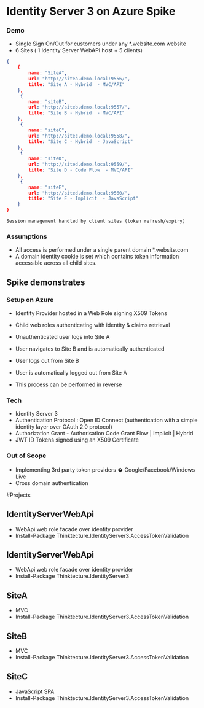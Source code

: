 #  Identity Server 3 on Azure Spike

### Demo

-	Single Sign On/Out for customers under any *.website.com website
-	6 Sites ( 1 Identity Server WebAPI host + 5 clients)

```json
{
	{
		name: "SiteA",
		url: "http://sitea.demo.local:9556/",
		title: "Site A - Hybrid  - MVC/API"
	},
	 {
		name: "siteB",
		url: "http://siteb.demo.local:9557/",
		title: "Site B - Hybrid  - MVC/API"
	},
	 {
		name: "siteC",
		url: "http://sitec.demo.local:9558/",
		title: "Site C - Hybrid  - JavaScript"
	},
	 {
		name: "siteD",
		url: "http://sited.demo.local:9559/",
		title: "Site D - Code Flow  - MVC/API"
	},
	 {
		name: "siteE",
		url: "http://sited.demo.local:9560/",
		title: "Site E - Implicit  - JavaScript"
	}
}
```

    Session management handled by client sites (token refresh/expiry)

### Assumptions

-	All access is performed under a single parent domain *.website.com
-	A domain identity cookie is set which contains token information accessible across all child sites.

## Spike demonstrates

### Setup on Azure  
-	Identity Provider hosted in a Web Role signing X509 Tokens
-	Child web roles authenticating with identity & claims retrieval

-	Unauthenticated user logs into Site A
-	User navigates to Site B and is automatically authenticated
-	User logs out from Site B
-	User is automatically logged out from Site A
-	This process can be performed in reverse


### Tech

-	Identity Server 3
-	Authentication Protocol : Open ID Connect (authentication with a simple identity layer over OAuth 2.0 protocol)
-	Authorization Grant - Authorisation Code Grant Flow  | Implicit | Hybrid
-	JWT ID Tokens signed using an X509 Certificate

### Out of Scope
-	Implementing 3rd party token providers � Google/Facebook/Windows Live
-	Cross domain authentication


#Projects

## IdentityServerWebApi

- WebApi web role facade over identity provider
- Install-Package Thinktecture.IdentityServer3.AccessTokenValidation

## IdentityServerWebApi

- WebApi web role facade over identity provider
- Install-Package Thinktecture.IdentityServer3

## SiteA

- MVC
- Install-Package Thinktecture.IdentityServer3.AccessTokenValidation

## SiteB

- MVC
- Install-Package Thinktecture.IdentityServer3.AccessTokenValidation

## SiteC

- JavaScript SPA
- Install-Package Thinktecture.IdentityServer3.AccessTokenValidation
